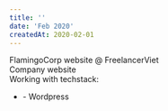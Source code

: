 ```yaml
---
title: ''
date: 'Feb 2020'
createdAt: 2020-02-01
---
```

<div class="grid gap-1">
  <div class="col-span-2">
    <div class="col-span-2">
      <span class="">
        FlamingoCorp website @
        <span class="text-blue-500">Freelancer</span
        ><span class="text-orange-500">Viet</span></span
      >
    </div>
    <div class="col-span-2 text-sm text-justify ml-2">
      Company website
    </div>
    <div class="col-span-2 text-sm text-justify ml-2 mt-2">
    <span>Working with techstack:</span>
      <ul>
        <li><span>- Wordpress <font-awesome-icon :icon="['fab', 'wordpress']" size="lg" ></font-awesome-icon></span></li>
      </ul>
    </div>
  </div>
</div>
